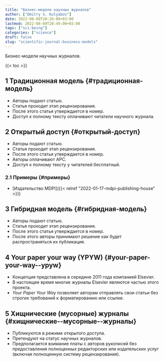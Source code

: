 ```yaml
---
title: "Бизнес-модели научных журналов"
author: ["Dmitry S. Kulyabov"]
date: 2022-08-09T20:26:00+03:00
lastmod: 2022-08-09T20:49:00+03:00
tags: ["sci-being"]
categories: ["science"]
draft: false
slug: "scientific-journal-business-models"
---
```


Бизнес-модели научных журналов.

<!--more-->

{{< toc >}}


## <span class="section-num">1</span> Традиционная модель {#традиционная-модель}

-   Авторы подают статью.
-   Статья проходит этап рецензирования.
-   После этого статья утверждается в номер.
-   Доступ к полному тексту оплачивают читатели научного журнала.


## <span class="section-num">2</span> Открытый доступ {#открытый-доступ}

-   Авторы подают статью.
-   Статья проходит этап рецензирования.
-   После этого статья утверждается в номер.
-   Авторы оплачивают APC.
-   Доступ к полному тексту у читателей бесплатный.


### <span class="section-num">2.1</span> Примеры {#примеры}

-   [Издательство MDPI]({{< relref "2022-01-17-mdpi-publishing-house" >}})


## <span class="section-num">3</span> Гибридная модель {#гибридная-модель}

-   Авторы подают статью.
-   Статья проходит этап рецензирования.
-   После этого статья утверждается в номер.
-   После этого авторы принимают решение как будет распространяться их публикация.


## <span class="section-num">4</span> Your paper your way (YPYW) {#your-paper-your-way--ypyw}

-   Концепция представлена в середине 2011 года компанией Elsevier.
-   В настоящее время многие журналы Elsevier являются частью этого проекта.
-   _Your Paper Your Way_ позволяет авторам отправлять свои статьи без строгих требований к форматированию или ссылке.


## <span class="section-num">5</span> Хищнические (мусорные) журналы {#хищнические--мусорные--журналы}

-   Публикуются в режиме открытого доступа.
-   Претендуют на статус научных журналов.
-   Предполагается взимание платы с авторов рукописей без предоставления полноценных редакторских или издательских услуг (включая полноценную систему рецензирования).
